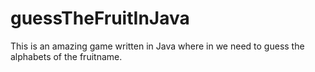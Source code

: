 # guessTheFruitInJava

This is an amazing game written in Java where in we need to guess the alphabets of the fruitname.